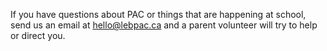 If you have questions about PAC or things that are happening at school, send us an email at [hello@lebpac.ca](mailto:exec@lebpac.ca) and a parent volunteer will try to help or direct you.